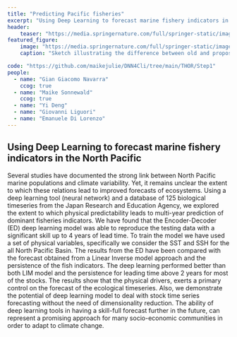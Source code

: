 ```yaml
---
title: "Predicting Pacific fisheries"
excerpt: "Using Deep Learning to forecast marine fishery indicators in the North Pacific"
header:
    teaser: "https://media.springernature.com/full/springer-static/image/art%3A10.1038%2Fs43247-023-00793-7/MediaObjects/43247_2023_793_Fig9_HTML.png"
featured_figure:
    image: "https://media.springernature.com/full/springer-static/image/art%3A10.1038%2Fs43247-023-00793-7/MediaObjects/43247_2023_793_Fig9_HTML.png"
    caption: "Sketch illustrating the difference between old and proposed frameworks."

code: "https://github.com/maikejulie/DNN4Cli/tree/main/THOR/Step1"
people:
  - name: "Gian Giacomo Navarra"
    ccog: true
  - name: "Maike Sonnewald"
    ccog: true
  - name: "Yi Deng"
  - name: "Giovanni Liguori"
  - name: "Emanuele Di Lorenzo"
---
```


## Using Deep Learning to forecast marine fishery indicators in the North Pacific

Several studies have documented the strong link between North Pacific marine populations and climate variability. Yet, it remains unclear the extent to which these relations lead to improved forecasts of ecosystems. Using a deep learning tool (neural network) and a database of 125 biological timeseries from the Japan Research and Education Agency, we explored the extent to which physical predictability leads to multi-year prediction of dominant fisheries indicators. We have found that the Encoder-Decoder (ED) deep learning model was able to reproduce the testing data with a significant skill up to 4 years of lead time. To train the model we have used a set of physical variables, specifically we consider the SST and SSH for the all North Pacific Basin. The results from the ED have been compared with the forecast obtained from a Linear Inverse model approach and the persistence of the fish indicators. The deep learning performed better than both LIM model and the persistence for leading time above 2 years for most of the stocks. The results show that the physical drivers, exerts a primary control on the forecast of the ecological timeseries. Also, we demonstrate the potential of deep learning model to deal with stock time series forecasting without the need of dimensionality reduction. The ability of deep learning tools in having a skill-full forecast further in the future, can represent a promising approach for many socio-economic communities in order to adapt to climate change.
